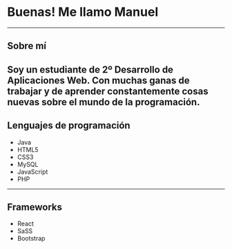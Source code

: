 # Buenas! Me llamo Manuel
---
## Sobre mí
Soy un estudiante de 2º Desarrollo de Aplicaciones Web. Con muchas ganas de trabajar y de aprender constantemente cosas nuevas sobre el mundo de la programación. 
---
## Lenguajes de programación
- Java
- HTML5
- CSS3
- MySQL
- JavaScript
- PHP
---
## Frameworks
- React
- SaSS
- Bootstrap

